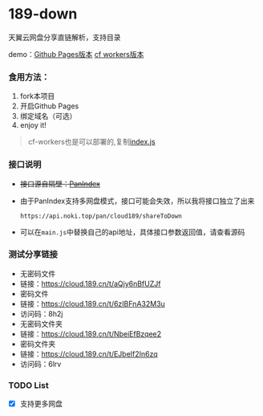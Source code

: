 # 189-down
天翼云网盘分享直链解析，支持目录

demo：[Github Pages版本](https://pan-189.tk/)
[cf workers版本](https://pan.noki.workers.dev/)

### 食用方法：
1. fork本项目
2. 开启Github Pages
3. 绑定域名（可选）
4. enjoy it!
> cf-workers也是可以部署的,复制[index.js](https://cdn.jsdelivr.net/gh/libsgh/189-down@main/index.js)

### 接口说明

- ~~接口源自隔壁：[PanIndex](https://github.com/libsgh/PanIndex)~~
- 由于PanIndex支持多网盘模式，接口可能会失效，所以我将接口独立了出来

	```
	https://api.noki.top/pan/cloud189/shareToDown
	```
- 可以在`main.js`中替换自己的api地址，具体接口参数返回值，请查看源码

### 测试分享链接
* 无密码文件
 * 链接：https://cloud.189.cn/t/aQjy6nBfUZJf
* 密码文件
 * 链接：https://cloud.189.cn/t/6zIBFnA32M3u
 * 访问码：8h2j
* 无密码文件夹
 * 链接：https://cloud.189.cn/t/NbeiEfBzqee2
* 密码文件夹
 * 链接：https://cloud.189.cn/t/EJbeIf2In6zq
 * 访问码：6lrv
 
### TODO List

- [x] 支持更多网盘
